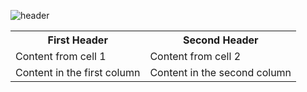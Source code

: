 ![header](https://capsule-render.vercel.app/api?type=soft&color=0:EEFF00,100:a82da8&height=300&section=header&text=Printf%20&fontSize=90&animation=FadeIn)

<p align="center">
<table>
  <tr>
    <th>First Header</th>
    <th>Second Header</th>
  </tr>
  <tr>
    <td>Content from cell 1</td>
    <td>Content from cell 2</td>
  </tr>
  <tr>
    <td>Content in the first column</td>
    <td>Content in the second column</td>
  </tr>
</table>
</p>






